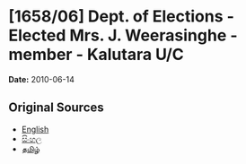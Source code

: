 # [1658/06] Dept. of Elections - Elected Mrs. J. Weerasinghe - member - Kalutara U/C

**Date:** 2010-06-14

## Original Sources

- [English](https://documents.gov.lk/view/extra-gazettes/2010/6/1658-06_E.pdf)
- [සිංහල](https://documents.gov.lk/view/extra-gazettes/2010/6/1658-06_S.pdf)
- [தமிழ்](https://documents.gov.lk/view/extra-gazettes/2010/6/1658-06_T.pdf)

